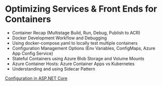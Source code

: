 # Optimizing Services & Front Ends for Containers

- Container Recap (Multistage Build, Run, Debug, Publish to ACR)
- Docker Development Workflow and Debugging
- Using docker-compose.yaml to locally test multiple containers
- Configuration Management Options (Env Variables, ConfigMaps, Azure App Config Service)
- Stateful Containers using Azure Blob Storage and Volume Mounts
- Azure Container Hosts: Azure Container Apps vs Kubernetes
- Understanding and using Sidecar Pattern

[Configuration in ASP.NET Core](https://docs.microsoft.com/en-us/aspnet/core/fundamentals/configuration/?view=aspnetcore-6.0#environment-variables)